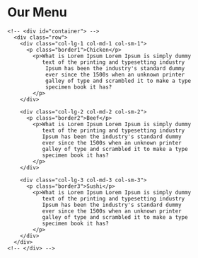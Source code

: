 <!DOCTYPE html>
<html lang="en">
<head>
    <meta charset="UTF-8">
    <meta name="viewport" content="width=device-width, initial-scale=1.0">
    <title>module2-Assignments</title>
<style>
 
  *{
    box-sizing:content-box;
  }

    h1{
        text-align: center;
        font-family: Impact, Haettenschweiler, 'Arial Narrow Bold', sans-serif;
        padding-top: 20px;
        /* padding-bottom: 20px; */
    }
  
    .row{
        width: 100%;
    }

    .border1{
      float: right;
      margin-top: -30px;
      margin-right: -10px;
      text-align: center;
      border: 1px solid black;
      background-color:yellowgreen;
      width: 80px;
      height: 20px;
    
    }
    .border2{
      float: right;
      margin-top: -30px;
      margin-right: -10px;
      text-align: center;
      border: 1px solid black;
      background-color: brown;
      color: cornsilk;
      width: 80px;
      height: 20px;
    
    }
    .border3{
      float: right;
      margin-top: -30px;
      margin-right: -10px;
      text-align: center;
      border: 1px solid black;
      background-color:teal;
      width: 80px;
      height: 20px;
    
    }

    @media (min-width: 992px){
        .col-lg-1, .col-lg-2, .col-lg-3 
        {
        float: left;
        border: 2px solid black;
        background-color:tomato;
        padding-top: 30px;
        padding-left: 10px;
        padding-right: 10px;
        margin-left: 20px;
        /* margin-right: 5px;  */
        margin-top: 30px; 
      }
        .col-lg-1 {
        width: 28.875%;
      }
        .col-lg-2 {
        width: 28.875%;
      }
        .col-lg-3 {
        width: 28.875%;
      }
    }

    @media (min-width: 768px) and (max-width: 991px) {
        .col-md-1, .col-md-2, .col-md-3 
        {
        float: left;
        border: 2px solid black;
        background-color: tomato;
        padding-top: 30px;
        padding-left: 10px;
        padding-right: 10px;
        margin-left: 10px;
        margin-top: 30px;
      }
      .col-md-1 {
        width: 45.37%;
      }
      .col-md-2 {
        width: 45.37%;
      }
      .col-md-3 {
        width: 95%;
      }
    }

    @media (max-width: 767px) {
        .col-sm-1, .col-sm-2, .col-sm-3 
        {
        float: left;
        border: 2px solid black;
        background-color: tomato;
        padding-top: 30px;
        padding-left: 10px;
        padding-right: 10px;
        margin-left: 10px;
        margin-top: 30px;
      }
      .col-sm-1 {
        width: 95%;
      }
      .col-sm-2 {
        width: 95%;
      }
      .col-sm-3 {
        width: 95%;
      }
    }
    

</style>

</head>
<body>
    <div>
        <h1 >Our Menu</h1>
    </div>

    <!-- <div id="container"> -->
      <div class="row">
        <div class="col-lg-1 col-md-1 col-sm-1">
          <p class="border1">Chicken</p>
            <p>What is Lorem Ipsum Lorem Ipsum is simply dummy 
               text of the printing and typesetting industry                  
                Ipsum has been the industry's standard dummy  
                ever since the 1500s when an unknown printer  
                galley of type and scrambled it to make a type 
                specimen book it has?
            </p>
        </div>

        <div class="col-lg-2 col-md-2 col-sm-2">
          <p class="border2">Beef</p>
            <p>What is Lorem Ipsum Lorem Ipsum is simply dummy 
               text of the printing and typesetting industry                  
               Ipsum has been the industry's standard dummy  
               ever since the 1500s when an unknown printer  
               galley of type and scrambled it to make a type 
               specimen book it has?
            </p>
        </div>

        <div class="col-lg-3 col-md-3 col-sm-3">
          <p class="border3">Sushi</p>
            <p>What is Lorem Ipsum Lorem Ipsum is simply dummy 
               text of the printing and typesetting industry                  
               Ipsum has been the industry's standard dummy  
               ever since the 1500s when an unknown printer  
               galley of type and scrambled it to make a type 
               specimen book it has?
            </p>
        </div>
      </div>  
    <!-- </div> -->
    
</body>
</html>
